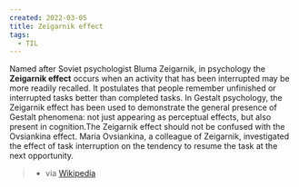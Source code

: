 ```yaml
---
created: 2022-03-05
title: Zeigarnik effect
tags:
  - TIL
---
```


Named after Soviet psychologist Bluma Zeigarnik, in psychology the **Zeigarnik effect** occurs when an activity that has been interrupted may be more readily recalled. It postulates that people remember unfinished or interrupted tasks better than completed tasks. In Gestalt psychology, the Zeigarnik effect has been used to demonstrate the general presence of Gestalt phenomena: not just appearing as perceptual effects, but also present in cognition.The Zeigarnik effect should not be confused with the Ovsiankina effect. Maria Ovsiankina, a colleague of Zeigarnik, investigated the effect of task interruption on the tendency to resume the task at the next opportunity. 
> - via [Wikipedia](https://en.wikipedia.org/wiki/Zeigarnik%20effect)
